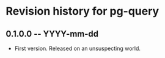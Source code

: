# Revision history for pg-query

## 0.1.0.0 -- YYYY-mm-dd

* First version. Released on an unsuspecting world.
